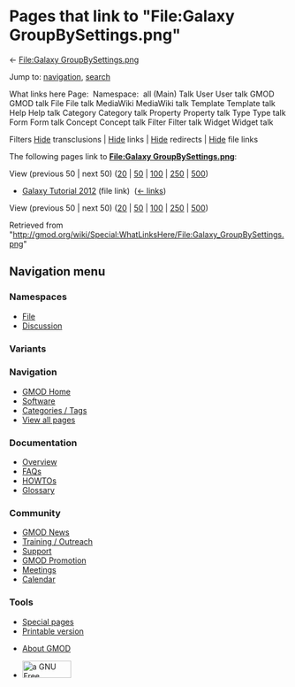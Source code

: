 <div id="mw-page-base" class="noprint">

</div>

<div id="mw-head-base" class="noprint">

</div>

<div id="content" class="mw-body" role="main">

<span id="top"></span>

<div id="mw-js-message" style="display:none;">

</div>



# <span dir="auto">Pages that link to "File:Galaxy GroupBySettings.png"</span>

<div id="bodyContent">

<div id="contentSub">

← [File:Galaxy
GroupBySettings.png](/wiki/File:Galaxy_GroupBySettings.png "File:Galaxy GroupBySettings.png")

</div>

<div id="jump-to-nav" class="mw-jump">

Jump to: [navigation](#mw-navigation), [search](#p-search)

</div>

<div id="mw-content-text">

What links here Page:  Namespace:  all (Main) Talk User User talk GMOD
GMOD talk File File talk MediaWiki MediaWiki talk Template Template talk
Help Help talk Category Category talk Property Property talk Type Type
talk Form Form talk Concept Concept talk Filter Filter talk Widget
Widget talk

Filters
[Hide](/mediawiki/index.php?title=Special:WhatLinksHere/File:Galaxy_GroupBySettings.png&hidetrans=1 "Special:WhatLinksHere/File:Galaxy GroupBySettings.png")
transclusions \|
[Hide](/mediawiki/index.php?title=Special:WhatLinksHere/File:Galaxy_GroupBySettings.png&hidelinks=1 "Special:WhatLinksHere/File:Galaxy GroupBySettings.png")
links \|
[Hide](/mediawiki/index.php?title=Special:WhatLinksHere/File:Galaxy_GroupBySettings.png&hideredirs=1 "Special:WhatLinksHere/File:Galaxy GroupBySettings.png")
redirects \|
[Hide](/mediawiki/index.php?title=Special:WhatLinksHere/File:Galaxy_GroupBySettings.png&hideimages=1 "Special:WhatLinksHere/File:Galaxy GroupBySettings.png")
file links

The following pages link to **[File:Galaxy
GroupBySettings.png](/wiki/File:Galaxy_GroupBySettings.png "File:Galaxy GroupBySettings.png")**:

View (previous 50 \| next 50)
([20](/mediawiki/index.php?title=Special:WhatLinksHere/File:Galaxy_GroupBySettings.png&limit=20 "Special:WhatLinksHere/File:Galaxy GroupBySettings.png")
\|
[50](/mediawiki/index.php?title=Special:WhatLinksHere/File:Galaxy_GroupBySettings.png&limit=50 "Special:WhatLinksHere/File:Galaxy GroupBySettings.png")
\|
[100](/mediawiki/index.php?title=Special:WhatLinksHere/File:Galaxy_GroupBySettings.png&limit=100 "Special:WhatLinksHere/File:Galaxy GroupBySettings.png")
\|
[250](/mediawiki/index.php?title=Special:WhatLinksHere/File:Galaxy_GroupBySettings.png&limit=250 "Special:WhatLinksHere/File:Galaxy GroupBySettings.png")
\|
[500](/mediawiki/index.php?title=Special:WhatLinksHere/File:Galaxy_GroupBySettings.png&limit=500 "Special:WhatLinksHere/File:Galaxy GroupBySettings.png"))

- [Galaxy Tutorial
  2012](/wiki/Galaxy_Tutorial_2012 "Galaxy Tutorial 2012") (file link) ‎
  <span class="mw-whatlinkshere-tools">([←
  links](/mediawiki/index.php?title=Special:WhatLinksHere&target=Galaxy+Tutorial+2012 "Special:WhatLinksHere"))</span>

View (previous 50 \| next 50)
([20](/mediawiki/index.php?title=Special:WhatLinksHere/File:Galaxy_GroupBySettings.png&limit=20 "Special:WhatLinksHere/File:Galaxy GroupBySettings.png")
\|
[50](/mediawiki/index.php?title=Special:WhatLinksHere/File:Galaxy_GroupBySettings.png&limit=50 "Special:WhatLinksHere/File:Galaxy GroupBySettings.png")
\|
[100](/mediawiki/index.php?title=Special:WhatLinksHere/File:Galaxy_GroupBySettings.png&limit=100 "Special:WhatLinksHere/File:Galaxy GroupBySettings.png")
\|
[250](/mediawiki/index.php?title=Special:WhatLinksHere/File:Galaxy_GroupBySettings.png&limit=250 "Special:WhatLinksHere/File:Galaxy GroupBySettings.png")
\|
[500](/mediawiki/index.php?title=Special:WhatLinksHere/File:Galaxy_GroupBySettings.png&limit=500 "Special:WhatLinksHere/File:Galaxy GroupBySettings.png"))

</div>

<div class="printfooter">

Retrieved from
"<http://gmod.org/wiki/Special:WhatLinksHere/File:Galaxy_GroupBySettings.png>"

</div>

<div id="catlinks" class="catlinks catlinks-allhidden">

</div>

<div class="visualClear">

</div>

</div>

</div>

<div id="mw-navigation">

## Navigation menu

<div id="mw-head">



<div id="left-navigation">

<div id="p-namespaces" class="vectorTabs" role="navigation"
aria-labelledby="p-namespaces-label">

### Namespaces

- <span id="ca-nstab-image"><a href="/wiki/File:Galaxy_GroupBySettings.png" accesskey="c"
  title="View the file page [c]">File</a></span>
- <span id="ca-talk"><a
  href="/mediawiki/index.php?title=File_talk:Galaxy_GroupBySettings.png&amp;action=edit&amp;redlink=1"
  accesskey="t"
  title="Discussion about the content page [t]">Discussion</a></span>

</div>

<div id="p-variants" class="vectorMenu emptyPortlet" role="navigation"
aria-labelledby="p-variants-label">

### 

### Variants[](#)

<div class="menu">

</div>

</div>

</div>

<div id="right-navigation">





</div>



</div>

</div>

</div>

<div id="mw-panel">

<div id="p-logo" role="banner">

<a href="/wiki/Main_Page"
style="background-image: url(http://gmod.org/images/GMOD-cogs.png);"
title="Visit the main page"></a>

</div>

<div id="p-Navigation" class="portal" role="navigation"
aria-labelledby="p-Navigation-label">

### Navigation

<div class="body">

- <span id="n-GMOD-Home">[GMOD Home](/wiki/Main_Page)</span>
- <span id="n-Software">[Software](/wiki/GMOD_Components)</span>
- <span id="n-Categories-.2F-Tags">[Categories /
  Tags](/wiki/Categories)</span>
- <span id="n-View-all-pages">[View all
  pages](/wiki/Special:AllPages)</span>

</div>

</div>

<div id="p-Documentation" class="portal" role="navigation"
aria-labelledby="p-Documentation-label">

### Documentation

<div class="body">

- <span id="n-Overview">[Overview](/wiki/Overview)</span>
- <span id="n-FAQs">[FAQs](/wiki/Category:FAQ)</span>
- <span id="n-HOWTOs">[HOWTOs](/wiki/Category:HOWTO)</span>
- <span id="n-Glossary">[Glossary](/wiki/Glossary)</span>

</div>

</div>

<div id="p-Community" class="portal" role="navigation"
aria-labelledby="p-Community-label">

### Community

<div class="body">

- <span id="n-GMOD-News">[GMOD News](/wiki/GMOD_News)</span>
- <span id="n-Training-.2F-Outreach">[Training /
  Outreach](/wiki/Training_and_Outreach)</span>
- <span id="n-Support">[Support](/wiki/Support)</span>
- <span id="n-GMOD-Promotion">[GMOD
  Promotion](/wiki/GMOD_Promotion)</span>
- <span id="n-Meetings">[Meetings](/wiki/Meetings)</span>
- <span id="n-Calendar">[Calendar](/wiki/Calendar)</span>

</div>

</div>

<div id="p-tb" class="portal" role="navigation"
aria-labelledby="p-tb-label">

### Tools

<div class="body">

- <span id="t-specialpages"><a href="/wiki/Special:SpecialPages" accesskey="q"
  title="A list of all special pages [q]">Special pages</a></span>
- <span id="t-print"><a
  href="/mediawiki/index.php?title=Special:WhatLinksHere/File:Galaxy_GroupBySettings.png&amp;printable=yes"
  rel="alternate" accesskey="p"
  title="Printable version of this page [p]">Printable version</a></span>

</div>

</div>

</div>

</div>

<div id="footer" role="contentinfo">

- <span id="footer-places-about">[About
  GMOD](/wiki/GMOD:About "GMOD:About")</span>

<!-- -->

- <span id="footer-copyrightico">[<img src="http://www.gnu.org/graphics/gfdl-logo-small.png" width="88"
  height="31" alt="a GNU Free Documentation License" />](http://www.gnu.org/licenses/fdl-1.3.html)</span>


<div style="clear:both">

</div>

</div>

